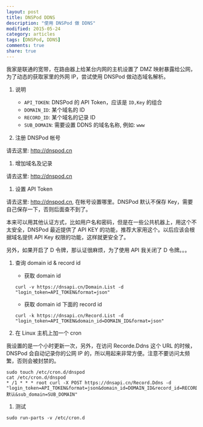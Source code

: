 ```yaml
---
layout: post
title: DNSPod DDNS
description: "使用 DNSPod 做 DDNS"
modified: 2015-05-24
category: articles
tags: [DNSPod, DDNS]
comments: true
share: true
---
```


我家是联通的宽带，在路由器上给某台内网的主机设置了 DMZ 映射暴露给公网，为了动态的获取家里的外网 IP，尝试使用 DNSPod 做动态域名解析。

1. 说明

    * `API_TOKEN`: DNSPod 的 API Token，应该是 `ID,Key` 的组合
    * `DOMAIN_ID`: 某个域名的 ID
    * `RECORD_ID`: 某个域名的记录 ID
    * `SUB_DOMAIN`: 需要设置 DDNS 的域名名称, 例如: `www`

1. 注册 DNSPod 帐号

请去这里: http://dnspod.cn

1. 增加域名及记录

请去这里: http://dnspod.cn

1. 设置 API Token

请去这里: http://dnspod.cn, 在帐号设置哪里。DNSPod 默认不保存 Key，需要自己保存一下，否则后面查不到了。

本来可以用其他认证方式，比如用户名和密码，但是在一些公共机器上，用这个不太安全，DNSPod 最近提供了 API KEY 的功能，推荐大家用这个。以后应该会根据域名提供 API Key 权限的功能，这样就更安全了。

另外，如果开启了 D 令牌，那认证很麻烦，为了使用 API 我关闭了 D 令牌。。。

1. 查询 domain id & record id

    * 获取 domain id

    ~~~
    curl -v https://dnsapi.cn/Domain.List -d "login_token=API_TOKEN&format=json"
    ~~~

    * 获取 domain id 下面的 record id

    ~~~
    curl -k https://dnsapi.cn/Record.List -d "login_token=API_TOKEN&domain_id=DOMAIN_ID&format=json"
    ~~~

1. 在 Linux 主机上加一个 cron


我设置的是一个小时更新一次，另外，在访问 Recorde.Ddns 这个 URL 的时候，DNSPod 会自动记录你的公网 IP 的，所以用起来非常方便。注意不要访问太频繁，否则会被封禁的。

~~~
sudo touch /etc/cron.d/dnspod
cat /etc/cron.d/dnspod
* /1 * * * root curl -X POST https://dnsapi.cn/Record.Ddns -d "login_token=API_TOKEN&format=json&domain_id=DOMAIN_ID&record_id=RECORD_ID&record_line=默认&sub_domain=SUB_DOMAIN"
~~~

1. 测试

~~~
sudo run-parts -v /etc/cron.d
~~~
